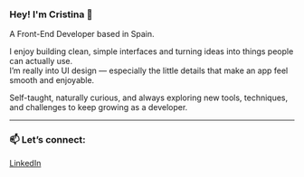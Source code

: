 ### Hey! I'm Cristina 👋

A Front-End Developer based in Spain.

I enjoy building clean, simple interfaces and turning ideas into things people can actually use.  
I’m really into UI design — especially the little details that make an app feel smooth and enjoyable.

Self-taught, naturally curious, and always exploring new tools, techniques, and challenges to keep growing as a developer.

---

### 📫 Let’s connect:

[LinkedIn](https://www.linkedin.com/in/crisruedap/)
